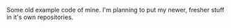 Some old example code of mine. I'm planning to put my newer, fresher stuff
in it's own repositories.
